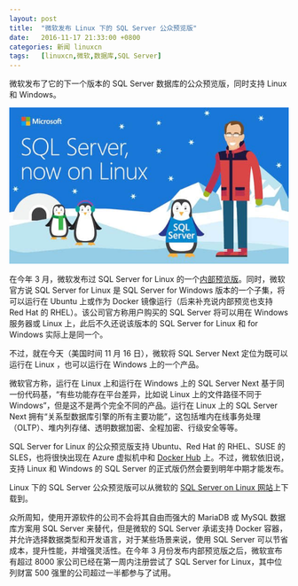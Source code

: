 ```yaml
---
layout: post
title:	"微软发布 Linux 下的 SQL Server 公众预览版"
date:	2016-11-17 21:33:00 +0800 
categories:	新闻 linuxcn 
tags:	[linuxcn,微软,数据库,SQL Server]
---
```



微软发布了它的下一个版本的 SQL Server 数据库的公众预览版，同时支持 Linux 和 Windows。


![](/Asserts/Images/album/201611/17/213226blpr367yaaafzaaw.jpg)


在今年 3 月，微软发布过 SQL Server for Linux 的一个[内部预览版](/article-7082-1.html)。同时，微软官方说 SQL Server for Linux 是 SQL Server for Windows 版本的一个子集，将可以运行在 Ubuntu 上或作为 Docker 镜像运行（后来补充说内部预览也支持 Red Hat 的 RHEL）。该公司官方称用户购买的 SQL Server 将可以用在 Windows 服务器或 Linux 上，此后不久还说该版本的 SQL Server for Linux 和 for Windows 实际上是同一个。 


不过，就在今天（美国时间 11 月 16 日），微软将 SQL Server Next 定位为既可以运行在 Linux ，也可以运行在 Windows 上的一个产品。


微软官方称，运行在 Linux 上和运行在 Windows 上的 SQL Server Next 基于同一份代码基，“有些功能存在平台差异，比如说 Linux 上的文件路径不同于 Windows”，但是这不是两个完全不同的产品。运行在 Linux 上的 SQL Server Next 拥有“关系型数据库引擎的所有主要功能”，这包括堆内在线事务处理（OLTP）、堆内列存储、透明数据加密、全程加密、行级安全等等。


SQL Server for Linux 的公众预览版支持 Ubuntu、Red Hat 的 RHEL、SUSE 的 SLES，也将很快出现在 Azure 虚拟机中和 [Docker Hub](http://hub.docker.com/r/microsoft/mssql-server-linux) 上。不过，微软依旧说，支持 Linux 和 Windows 的 SQL Server 的正式版仍然会要到明年中期才能发布。


Linux 下的 SQL Server 公众预览版可以从微软的 [SQL Server on Linux 网站](https://www.microsoft.com/en-us/sql-server/sql-server-vnext-including-Linux)上下载到。 


众所周知，使用开源软件的公司不会将其自由而强大的 MariaDB 或 MySQL 数据库方案用 SQL Server 来替代，但是微软的 SQL Server 承诺支持 Docker 容器，并允许选择数据类型和开发语言，对于某些场景来说，使用 SQL Server 可以节省成本，提升性能，并增强灵活性。在今年 3 月份发布内部预览版之后，微软宣布有超过 8000 家公司已经在第一周内注册尝试了 SQL Server for Linux，其中位列财富 500 强里的公司超过一半都参与了试用。
